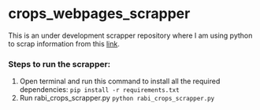 # crops_webpages_scrapper
This is an under development scrapper repository where I am using python to scrap information from this [link](https://upagripardarshi.gov.in/StaticPages/RabhiCrop.aspx).

### Steps to run the scrapper:
1. Open terminal and run this command to install all the required dependencies:
`pip install -r requirements.txt`
2. Run rabi_crops_scrapper.py
`python rabi_crops_scrapper.py`
